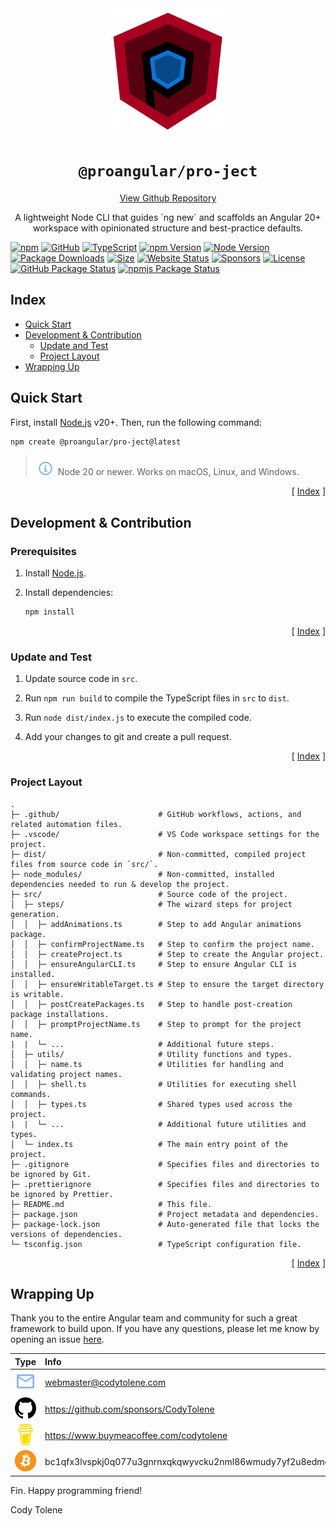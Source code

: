 <div align="center">
  <a href="https://www.ProAngular.com" target="_blank">
    <img
      alt="pro-ject Logo"
      height="200"
      src="https://raw.githubusercontent.com/ProAngular/pro-ject/refs/heads/main/.github/images/logo.png" 
      width="200"
    /> 
  </a>
  <h1 align="center"><code>@proangular/pro-ject</code></h1>
  <a align="center" href="https://github.com/ProAngular/pro-ject" target="_blank">
    View Github Repository
  </a> 
  <p align="center">
    A lightweight Node CLI that guides `ng new` and scaffolds an Angular 20+ workspace with opinionated structure and best-practice defaults.
  </p>
</div>

<!---------------------------------------------------------------------------->
<!---------------------------------------------------------------------------->
<!---------------------------------------------------------------------------->

[![npm](https://badgen.net/badge/icon/npm?icon=npm&label)](https://www.npmjs.com/@proangular/pro-ject)
[![GitHub](https://badgen.net/badge/icon/GitHub?icon=github&label)](https://github.com/ProAngular/pro-ject)
[![TypeScript](https://badgen.net/badge/icon/TypeScript?icon=typescript&label)](https://github.com/ProAngular/pro-ject/search?l=typescript)
[![npm Version](https://badge.fury.io/js/@proangular%2Fngx-scroll-top.svg)](https://www.npmjs.com/@proangular/pro-ject)
[![Node Version](https://badgen.net/npm/node/@proangular/pro-ject)](https://www.npmjs.com/@proangular/pro-ject)
[![Package Downloads](https://badgen.net/npm/dw/@proangular/pro-ject)](https://www.npmjs.com/@proangular/pro-ject)
[![Size](https://img.shields.io/bundlephobia/minzip/@proangular/pro-ject.svg)](https://bundlephobia.com/result?p=ProAngular/pro-ject)
[![Website Status](https://img.shields.io/website?down_color=lightgrey&down_message=Offline&label=Website&up_color=green&up_message=Online&url=https%3A%2F%2Fwww.proangular.com)](https://www.proangular.com)
[![Sponsors](https://img.shields.io/github/sponsors/proangular?label=Sponsors)](https://github.com/sponsors/ProAngular)
[![License](https://img.shields.io/npm/l/express.svg?maxAge=2592000)](/LICENSE)
[![GitHub Package Status](https://github.com/ProAngular/pro-ject/actions/workflows/on-merge-main-deploy-gpr.yml/badge.svg)](https://github.com/ProAngular/pro-ject/actions/workflows/on-merge-main-deploy-gpr.yml)
[![npmjs Package Status](https://github.com/ProAngular/pro-ject/actions/workflows/on-merge-main-deploy-npmjs.yml/badge.svg)](https://github.com/ProAngular/pro-ject/actions/workflows/on-merge-main-deploy-npmjs.yml)

<!---------------------------------------------------------------------------->
<!---------------------------------------------------------------------------->
<!---------------------------------------------------------------------------->

## Index <a name="index"></a>

- [Quick Start](#quick-start)
- [Development & Contribution](#development--contribution)
  - [Update and Test](#update-and-test)
  - [Project Layout](#project-layout)
- [Wrapping Up](#wrapping-up)

## Quick Start <a name="quick-start"></a>

First, install [Node.js][node-js] v20+. Then, run the following command:

```bash
npm create @proangular/pro-ject@latest
```

> ![Info][img-info] Node 20 or newer. Works on macOS, Linux, and Windows.

<p align="right">[ <a href="#index">Index</a> ]</p>

<!---------------------------------------------------------------------------->
<!---------------------------------------------------------------------------->
<!---------------------------------------------------------------------------->

## Development & Contribution <a name="development--contribution"></a>

### Prerequisites

1. Install [Node.js][node-js].

1. Install dependencies:

   ```bash
   npm install
   ```

<p align="right">[ <a href="#index">Index</a> ]</p>

<!---------------------------------------------------------------------------->
<!---------------------------------------------------------------------------->
<!---------------------------------------------------------------------------->

### Update and Test <a name="update-and-test"></a>

1. Update source code in `src`.

2. Run `npm run build` to compile the TypeScript files in `src` to `dist`.

3. Run `node dist/index.js` to execute the compiled code.

4. Add your changes to git and create a pull request.

<p align="right">[ <a href="#index">Index</a> ]</p>

<!---------------------------------------------------------------------------->
<!---------------------------------------------------------------------------->
<!---------------------------------------------------------------------------->

### Project Layout <a name="project-layout"></a>

    .
    ├─ .github/                      # GitHub workflows, actions, and related automation files.
    ├─ .vscode/                      # VS Code workspace settings for the project.
    ├─ dist/                         # Non-committed, compiled project files from source code in `src/`.
    ├─ node_modules/                 # Non-committed, installed dependencies needed to run & develop the project.
    ├─ src/                          # Source code of the project.
    │  ├─ steps/                     # The wizard steps for project generation.
    │  │  ├─ addAnimations.ts        # Step to add Angular animations package.
    │  │  ├─ confirmProjectName.ts   # Step to confirm the project name.
    │  │  ├─ createProject.ts        # Step to create the Angular project.
    │  │  ├─ ensureAngularCLI.ts     # Step to ensure Angular CLI is installed.
    │  │  ├─ ensureWritableTarget.ts # Step to ensure the target directory is writable.
    │  │  ├─ postCreatePackages.ts   # Step to handle post-creation package installations.
    │  │  ├─ promptProjectName.ts    # Step to prompt for the project name.
    |  |  └─ ...                     # Additional future steps.
    │  ├─ utils/                     # Utility functions and types.
    │  │  ├─ name.ts                 # Utilities for handling and validating project names.
    │  │  ├─ shell.ts                # Utilities for executing shell commands.
    │  │  ├─ types.ts                # Shared types used across the project.
    |  |  └─ ...                     # Additional future utilities and types.
    │  └─ index.ts                   # The main entry point of the project.
    ├─ .gitignore                    # Specifies files and directories to be ignored by Git.
    ├─ .prettierignore               # Specifies files and directories to be ignored by Prettier.
    ├─ README.md                     # This file.
    ├─ package.json                  # Project metadata and dependencies.
    ├─ package-lock.json             # Auto-generated file that locks the versions of dependencies.
    └─ tsconfig.json                 # TypeScript configuration file.

<p align="right">[ <a href="#index">Index</a> ]</p>

<!---------------------------------------------------------------------------->
<!---------------------------------------------------------------------------->
<!---------------------------------------------------------------------------->

## Wrapping Up <a name="wrapping-up"></a>

Thank you to the entire Angular team and community for such a great framework to
build upon. If you have any questions, please let me know by opening an issue
[here][new-issue].

| Type                                                                                                                                            | Info                                                           |
| :---------------------------------------------------------------------------------------------------------------------------------------------- | :------------------------------------------------------------- |
| <img width="48" src="https://raw.githubusercontent.com/ProAngular/pro-ject/refs/heads/main/.github/images/ng-icons/email.svg" />                | webmaster@codytolene.com                                       |
| <img width="48" src="https://raw.githubusercontent.com/ProAngular/pro-ject/refs/heads/main/.github/images/simple-icons/github.svg" />           | https://github.com/sponsors/CodyTolene                         |
| <img width="48" src="https://raw.githubusercontent.com/ProAngular/pro-ject/refs/heads/main/.github/images/simple-icons/buymeacoffee.svg" />     | https://www.buymeacoffee.com/codytolene                        |
| <img width="48" src="https://raw.githubusercontent.com/ProAngular/pro-ject/refs/heads/main/.github/images/simple-icons/bitcoin-btc-logo.svg" /> | bc1qfx3lvspkj0q077u3gnrnxqkqwyvcku2nml86wmudy7yf2u8edmqq0a5vnt |

Fin. Happy programming friend!

Cody Tolene

<!-- LINKS -->

[img-info]: https://raw.githubusercontent.com/ProAngular/pro-ject/refs/heads/main/.github/images/ng-icons/info.svg
[new-issue]: https://github.com/ProAngular/pro-ject/issues
[node-js]: https://nodejs.org/

